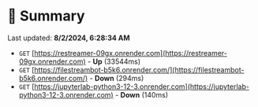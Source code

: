 # 📖 Summary
Last updated: **8/2/2024, 6:28:34 AM**

- `GET` [https://restreamer-09gx.onrender.com](https://restreamer-09gx.onrender.com) - **Up** (33544ms)
- `GET` [https://filestreambot-b5k6.onrender.com/](https://filestreambot-b5k6.onrender.com/) - **Down** (294ms)
- `GET` [https://jupyterlab-python3-12-3.onrender.com](https://jupyterlab-python3-12-3.onrender.com) - **Down** (140ms)
